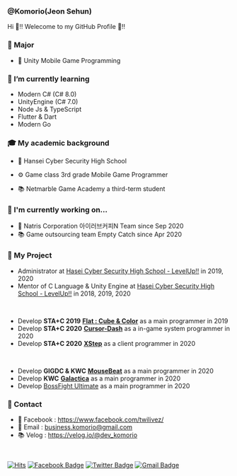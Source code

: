 ### @Komorio(Jeon Sehun) 
Hi 🐹‼️ Welecome to my GitHub Profile 🤗‼️

### 🌳 Major

* 🧩 Unity Mobile Game Programming

### 🌱 I’m currently learning

- Modern C# (C# 8.0)
- UnityEngine (C# 7.0)
- Node Js & TypeScript
- Flutter & Dart
- Modern Go

### 🎓 My academic background

- 🏫 Hansei Cyber Security High School
- ⚙️ Game class 3rd grade Mobile Game Programmer

- 📚 Netmarble Game Academy a third-term student

### 🔭 I'm currently working on...

- 🏢 Natris Corporation 아이러브커피N Team since Sep 2020
- 📚 Game outsourcing team Empty Catch since Apr 2020


### 🌙 My Project

- Administrator at [Hasei Cyber Security High School - LevelUp!!](https://www.facebook.com/hglevelup) in 2019, 2020
- Mentor of C Language & Unity Engine at [Hasei Cyber Security High School - LevelUp!!](https://www.facebook.com/hglevelup) in 2018, 2019, 2020

<br>

- Develop **STA+C 2019** [**Flat : Cube & Color**](https://play.google.com/store/apps/details?id=com.Idiots.Flat) as a main programmer in 2019
- Develop **STA+C 2020** [**Cursor-Dash**](https://github.com/Komorio/Cursor-Dash) as a in-game system programmer in 2020
- Develop **STA+C 2020** [**XStep**](https://www.youtube.com/watch?v=t4L70bzVTDk) as a client programmer in 2020

<br>

- Develop **GIGDC & KWC** [**MouseBeat**](https://www.youtube.com/watch?v=tiD9GnTAGak) as a main programmer in 2020
- Develop **KWC** [**Galactica**](https://www.youtube.com/watch?v=RYIDhGjwsKM) as a main programmer in 2020
- Develop [BossFight Ultimate](https://www.youtube.com/watch?v=bvspgqr8Y0A) as a main programmer in 2020

### 💬 Contact 

- 📘 Facebook : https://www.facebook.com/twilivez/
- 📨 Email : business.komorio@gmail.com 
- 📚 Velog : https://velog.io/@dev_komorio

<br>

[![Hits](https://hits.seeyoufarm.com/api/count/incr/badge.svg?url=https%3A%2F%2Fgithub.com%2FKomorio%2FKomorio)](https://hits.seeyoufarm.com)
[![Facebook Badge](https://img.shields.io/badge/-Facebook-1877f2?style=flat-square&logo=facebook&logoColor=white&link=https://www.facebook.com/twilivez/)](https://www.facebook.com/twilivez/)
[![Twitter Badge](https://img.shields.io/badge/-Twitter-1877f2?style=flat-square&logo=twitter&logoColor=white&link=https://twitter.com/uni_Komorio/)](https://twitter.com/uni_Komorio/)
[![Gmail Badge](https://img.shields.io/badge/-Gmail-d14836?style=flat-square&logo=Gmail&logoColor=white&link=mailto:business.Komorio@gmail.com)](mailto:business.Komorio@gmail.com)

